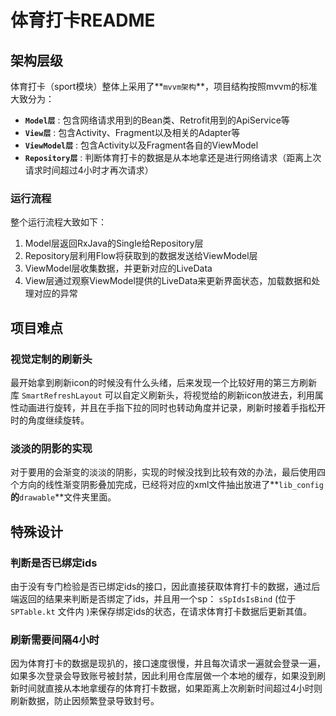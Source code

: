 # 体育打卡README

## 架构层级

体育打卡（sport模块）整体上采用了**`mvvm架构`**，项目结构按照mvvm的标准大致分为：

- **`Model层`** : 包含网络请求用到的Bean类、Retrofit用到的ApiService等
- **`View层`** : 包含Activity、Fragment以及相关的Adapter等
- **`ViewModel层`** : 包含Activity以及Fragment各自的ViewModel
- **`Repository层`** : 判断体育打卡的数据是从本地拿还是进行网络请求（距离上次请求时间超过4小时才再次请求）

### 运行流程

整个运行流程大致如下：

1. Model层返回RxJava的Single给Repository层
2. Repository层利用Flow将获取到的数据发送给ViewModel层
3. ViewModel层收集数据，并更新对应的LiveData
4. View层通过观察ViewModel提供的LiveData来更新界面状态，加载数据和处理对应的异常

## 项目难点

### 视觉定制的刷新头

最开始拿到刷新icon的时候没有什么头绪，后来发现一个比较好用的第三方刷新库 `SmartRefreshLayout` 可以自定义刷新头，将视觉给的刷新icon放进去，利用属性动画进行旋转，并且在手指下拉的同时也转动角度并记录，刷新时接着手指松开时的角度继续旋转。

### 淡淡的阴影的实现

对于要用的会渐变的淡淡的阴影，实现的时候没找到比较有效的办法，最后使用四个方向的线性渐变阴影叠加完成，已经将对应的xml文件抽出放进了**`lib_config`**的**`drawable`**文件夹里面。

## 特殊设计

### 判断是否已绑定ids

由于没有专门检验是否已绑定ids的接口，因此直接获取体育打卡的数据，通过后端返回的结果来判断是否绑定了ids，并且用一个sp： `sSpIdsIsBind` (位于 `SPTable.kt` 文件内 )来保存绑定ids的状态，在请求体育打卡数据后更新其值。

### 刷新需要间隔4小时

因为体育打卡的数据是现扒的，接口速度很慢，并且每次请求一遍就会登录一遍，如果多次登录会导致账号被封禁，因此利用仓库层做一个本地的缓存，如果没到刷新时间就直接从本地拿缓存的体育打卡数据，如果距离上次刷新时间超过4小时则刷新数据，防止因频繁登录导致封号。